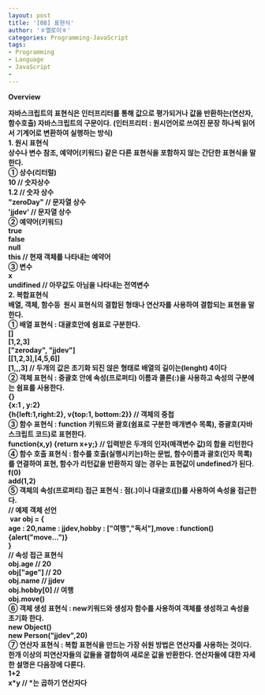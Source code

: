 ```yaml
---
layout: post
title: '[08] 표현식'
author: 'ㅎ엘로이ㅎ'
categories: Programming-JavaScript
tags:
- Programming
- Language
- JavaScript
-
---
```



<script> location.href='https://cafe.naver.com/develoid/701829' ; </script>

<b><span>Overview</span></b><div><b></div><div><span>자바스크립트의 표현식은 인터프리터를 통해 값으로 평가되거나 값을 반환하는(연산자,함수호출) 자바스크립트의 구문이다. (인터프리터 : 원시언어로 쓰여진 문장 하나씩 읽어서 기계어로 변환하여 실행하는 방식)</span></div><div><b></div><div><b></div><div><b><span>1. 원시 표현식</span></b></div><div><b></div><div><span>상수나 변수 참조, 예약어(키워드) 같은 다른 표현식을 포함하지 않는 간단한 표현식을 말한다.</span></div><div><b></div><div><span><strong>① 상수(리터럴)</strong></span></div><div><span><b></span></div><div><span>10&nbsp;<span>// 숫자상수</span></span></div><div><span>1.2&nbsp;<span>// 숫자 상수</span></span></div><div><span>"zeroDay"&nbsp;<span>// 문자열 상수</span></span></div><div><span>'jjdev'&nbsp;<span>// 문자열 상수</span></span></div><div><b></div><div><span><strong>② 예약어(키워드)</strong></span></div><div><span></span><b></div><div><span>true</span></div><div><span>false</span></div><div><span>null</span></div><div><span>this&nbsp;<span>// 현재 객체를 나타내는 예약어</span></span></div><div><b></div><div><span><strong>③ 변수</strong></span></div><div><span></span><b></div><div><span>x</span></div><div><span>undifined&nbsp;<span>// 아무값도 아님을 나타내는 전역변수</span></span></div><div><b></div><div><b></div><div><b><span>2. 복합표현식</span></b></div><div><b></div><div><span>배열, 객체, 함수등 &nbsp;원시 표현식의 결합된 형태나 연산자를 사용하여 결합되는 표현을 말한다.&nbsp;</span></div><div><span><b></span></div><div><span><strong>① 배열 표현식</strong>&nbsp;: 대괄호안에 쉼표로 구분한다.</span></div><div><span><b></span></div><div><span>[]</span></div><div><span>[1,2,3]</span></div><div><span>["zeroday", "jjdev"]</span></div><div><span>[[1,2,3],[4,5,6]]</span></div><div><span>[1,,,3]&nbsp;<span>// 두개의 값은 초기화 되진 않은 형태로 배열의 길이는(lenght) 4이다</span></span></div><div><span><b></span></div><div><span><strong>② 객체 표현식</strong>&nbsp;: 중괄호 안에 속성(프로퍼티) 이름과 콜론(:)을 사용하고 속성의 구분에는 쉼표를 사용한다.</span></div><div><span><b></span></div><div><span>{}</span></div><div><span>{x:1 , y:2}</span></div><div><span>{h{left:1,right:2}, v{top:1, bottom:2}}</span><span>&nbsp;// 객체의 중첩</span></div><div><b></div><div><span><strong>③ 함수 표현식</strong>&nbsp;: function 키워드와 괄호(쉼표로 구분한 매개변수 목록), 중괄호(자바스크립트 코드)로 표현한다.</span></div><div><span><b></span></div><div><span>function(x,y) {return x+y;}&nbsp;</span><span>// 입력받은 두개의 인자(매객변수 값)의 합을 리턴한다</span></div><div><b></div><div><span><strong>④ 함수 호출 표현식</strong>&nbsp;: 함수를 호출(실행시키는)하는 문법, 함수이름과 괄호(인자 목록)를 연결하여 표현, 함수가 리턴값을 반환하지 않는 경우는 표현값이 undefined가 된다.</span></div><div><span><b></span></div><div><span>f(0)</span></div><div><span>add(1,2)</span></div><div><span><b></span></div><div><span><strong>⑤ 객체의 속성(프로퍼티) 접근 표현식</strong>&nbsp;: 점(.)이나 대괄호([])를 사용하여 속성을 접근한다.</span></div><div><span><b></span></div><div><span><span>// 예제 객체 선언</span></span></div><div><span>&nbsp;var obj = {</span></div><b><span>age : 20,</span></blockquote><b><span>name : jjdev</span><span>,</span></blockquote><b><span>hobby : ["여행","독서"],</span></blockquote><b><span>move : function(){alert("move...")}</span></blockquote><div><span>}</span></div><div><span><span>// 속성 접근 표현식</span></span></div><div><span>obj.age</span><span>&nbsp;// 20</span></div><div><span>obj["age"]&nbsp;</span><span>// 20</span></div><div><span>obj.name&nbsp;</span><span>// jjdev</span></div><div><span>obj.hobby[0]&nbsp;</span><span>// 여행</span></div><div><span>obj.move()</span></div><div><b></div><div><span><strong>⑥ 객체 생성 표현식</strong>&nbsp;: new키워드와 생성자 함수를 사용하여 객체를 생성하고 속성을 초기화 한다.</span></div><div><span><b></span></div><div><span>new Object()</span></div><div><span>new Person("jjdev",20)</span></div><div><b></div><div><span>⑦ 연산자 표현식 : 복합 표현식을 만드는 가장 쉬원 방법은 연산자를 사용하는 것이다. 한개 이상의 피연산자들의 값들을 결합하여 새로운 값을 반환한다. 연산자들에 대한 자세한 설명은 다음장에 다룬다.</span></div><div><span><b></span></div><div><span>1+2</span></div><div><span>x*y&nbsp;</span><span>// *는 곱하기 연산자다<div><p><b></p></div></span></div>
